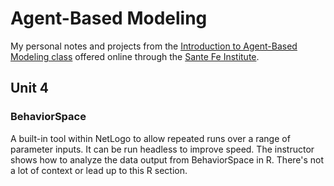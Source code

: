 # Agent-Based Modeling
My personal notes and projects from the [Introduction to Agent-Based Modeling class](https://www.complexityexplorer.org/courses/121-introduction-to-agent-based-modeling) offered online through the [Sante Fe Institute](https://santafe.edu).

## Unit 4
### BehaviorSpace
A built-in tool within NetLogo to allow repeated runs over a range of parameter inputs.
It can be run headless to improve speed.
The instructor shows how to analyze the data output from BehaviorSpace in R. There's not a lot of context or lead up to this R section.